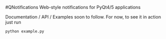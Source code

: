 #QNotifications
Web-style notifications for PyQt4/5 applications

Documentation / API / Examples soon to follow. For now, to see it in action just run
    
    python example.py